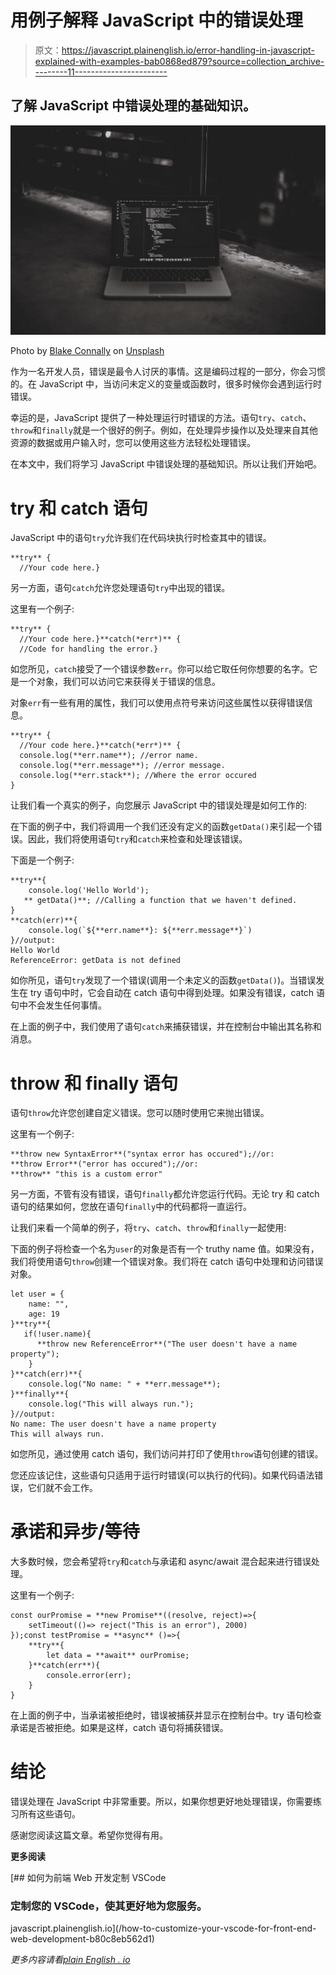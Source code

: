 # 用例子解释 JavaScript 中的错误处理

> 原文：<https://javascript.plainenglish.io/error-handling-in-javascript-explained-with-examples-bab0868ed879?source=collection_archive---------11----------------------->

## 了解 JavaScript 中错误处理的基础知识。

![](img/69db51e0337d4386d8fb1016f18e071d.png)

Photo by [Blake Connally](https://unsplash.com/@blakeconnally?utm_source=medium&utm_medium=referral) on [Unsplash](https://unsplash.com?utm_source=medium&utm_medium=referral)

作为一名开发人员，错误是最令人讨厌的事情。这是编码过程的一部分，你会习惯的。在 JavaScript 中，当访问未定义的变量或函数时，很多时候你会遇到运行时错误。

幸运的是，JavaScript 提供了一种处理运行时错误的方法。语句`try`、`catch`、`throw`和`finally`就是一个很好的例子。例如，在处理异步操作以及处理来自其他资源的数据或用户输入时，您可以使用这些方法轻松处理错误。

在本文中，我们将学习 JavaScript 中错误处理的基础知识。所以让我们开始吧。

# try 和 catch 语句

JavaScript 中的语句`try`允许我们在代码块执行时检查其中的错误。

```
**try** {
  //Your code here.}
```

另一方面，语句`catch`允许您处理语句`try`中出现的错误。

这里有一个例子:

```
**try** {
  //Your code here.}**catch(*err*)** {
  //Code for handling the error.}
```

如您所见，`catch`接受了一个错误参数`err`。你可以给它取任何你想要的名字。它是一个对象，我们可以访问它来获得关于错误的信息。

对象`err`有一些有用的属性，我们可以使用点符号来访问这些属性以获得错误信息。

```
**try** {
  //Your code here.}**catch(*err*)** {
  console.log(**err.name**); //error name.
  console.log(**err.message**); //error message.
  console.log(**err.stack**); //Where the error occured
}
```

让我们看一个真实的例子，向您展示 JavaScript 中的错误处理是如何工作的:

在下面的例子中，我们将调用一个我们还没有定义的函数`getData()`来引起一个错误。因此，我们将使用语句`try`和`catch`来检查和处理该错误。

下面是一个例子:

```
**try**{
    console.log('Hello World');
   ** getData()**; //Calling a function that we haven't defined.
}
**catch(err)**{
    console.log(`${**err.name**}: ${**err.message**}`)
}//output:
Hello World
ReferenceError: getData is not defined
```

如你所见，语句`try`发现了一个错误(调用一个未定义的函数`getData()`)。当错误发生在 try 语句中时，它会自动在 catch 语句中得到处理。如果没有错误，catch 语句中不会发生任何事情。

在上面的例子中，我们使用了语句`catch`来捕获错误，并在控制台中输出其名称和消息。

# throw 和 finally 语句

语句`throw`允许您创建自定义错误。您可以随时使用它来抛出错误。

这里有一个例子:

```
**throw new SyntaxError**("syntax error has occured");//or:
**throw Error**("error has occured");//or:
**throw** "this is a custom error"
```

另一方面，不管有没有错误，语句`finally`都允许您运行代码。无论 try 和 catch 语句的结果如何，您放在语句`finally`中的代码都将一直运行。

让我们来看一个简单的例子，将`try`、`catch`、`throw`和`finally`一起使用:

下面的例子将检查一个名为`user`的对象是否有一个 truthy name 值。如果没有，我们将使用语句`throw`创建一个错误对象。我们将在 catch 语句中处理和访问错误对象。

```
let user = {
    name: "",
    age: 19
}**try**{
   if(!user.name){
      **throw new ReferenceError**("The user doesn't have a name property");
    }
}**catch(err)**{
    console.log("No name: " + **err.message**);
}**finally**{
    console.log("This will always run.");
}//output:
No name: The user doesn't have a name property
This will always run.
```

如您所见，通过使用 catch 语句，我们访问并打印了使用`throw`语句创建的错误。

您还应该记住，这些语句只适用于运行时错误(可以执行的代码)。如果代码语法错误，它们就不会工作。

# 承诺和异步/等待

大多数时候，您会希望将`try`和`catch`与承诺和 async/await 混合起来进行错误处理。

这里有一个例子:

```
const ourPromise = **new Promise**((resolve, reject)=>{
    setTimeout(()=> reject("This is an error"), 2000)
});const testPromise = **async** ()=>{
    **try**{
        let data = **await** ourPromise;
    }**catch(err**){
        console.error(err); 
    }
}
```

在上面的例子中，当承诺被拒绝时，错误被捕获并显示在控制台中。try 语句检查承诺是否被拒绝。如果是这样，catch 语句将捕获错误。

# 结论

错误处理在 JavaScript 中非常重要。所以，如果你想更好地处理错误，你需要练习所有这些语句。

感谢您阅读这篇文章。希望你觉得有用。

**更多阅读**

[](/how-to-customize-your-vscode-for-front-end-web-development-b80c8eb562d1) [## 如何为前端 Web 开发定制 VSCode

### 定制您的 VSCode，使其更好地为您服务。

javascript.plainenglish.io](/how-to-customize-your-vscode-for-front-end-web-development-b80c8eb562d1) 

*更多内容请看*[*plain English . io*](http://plainenglish.io/)